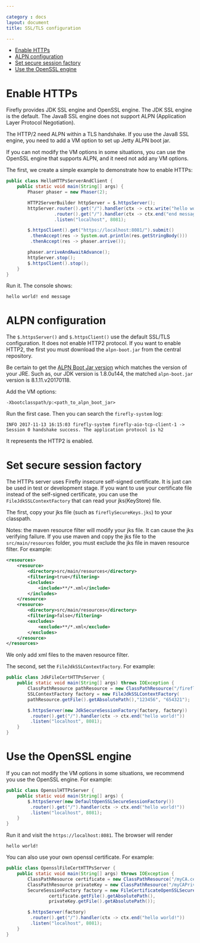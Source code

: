 ```yaml
---

category : docs
layout: document
title: SSL/TLS configuration

---
```


<!-- TOC depthFrom:1 depthTo:6 withLinks:1 updateOnSave:1 orderedList:0 -->

- [Enable HTTPs](#enable-https)
- [ALPN configuration](#alpn-configuration)
- [Set secure session factory](#set-secure-session-factory)
- [Use the OpenSSL engine](#use-the-openssl-engine)

<!-- /TOC -->

# Enable HTTPs
Firefly provides JDK SSL engine and OpenSSL engine. The JDK SSL engine is the default.
The Java8 SSL engine does not support ALPN (Application Layer Protocol Negotiation).  

The HTTP/2 need ALPN within a TLS handshake. If you use the Java8 SSL engine, you need to add a VM option to set up Jetty ALPN boot jar.  

If you can not modify the VM options in some situations, you can use the OpenSSL engine that supports ALPN, and it need not add any VM options.  

The first, we create a simple example to demonstrate how to enable HTTPs:
```java
public class HelloHTTPsServerAndClient {
    public static void main(String[] args) {
        Phaser phaser = new Phaser(2);

        HTTP2ServerBuilder httpServer = $.httpsServer();
        httpServer.router().get("/").handler(ctx -> ctx.write("hello world! ").next())
                  .router().get("/").handler(ctx -> ctx.end("end message"))
                  .listen("localhost", 8081);

        $.httpsClient().get("https://localhost:8081/").submit()
         .thenAccept(res -> System.out.println(res.getStringBody()))
         .thenAccept(res -> phaser.arrive());

        phaser.arriveAndAwaitAdvance();
        httpServer.stop();
        $.httpsClient().stop();
    }
}
```

Run it. The console shows:
```
hello world! end message
```

# ALPN configuration
The `$.httpsServer()` and `$.httpsClient()` use the default SSL/TLS configuration. It does not enable HTTP2 protocol. If you want to enable HTTP2, the first you must download the `alpn-boot.jar` from the central repository.

Be certain to get the [ALPN Boot Jar version](https://www.eclipse.org/jetty/documentation/current/alpn-chapter.html#alpn-versions) which matches the version of your JRE. Such as, our JDK version is 1.8.0u144, the matched `alpn-boot.jar` version is 8.1.11.v20170118.    

Add the VM options:
```
-Xbootclasspath/p:<path_to_alpn_boot_jar>
```

Run the first case. Then you can search the `firefly-system` log:
```
INFO 2017-11-13 16:15:03 firefly-system firefly-aio-tcp-client-1 -> Session 0 handshake success. The application protocol is h2
```
It represents the HTTP2 is enabled.

# Set secure session factory
The HTTPs server uses Firefly insecure self-signed certificate. It is just can be used in test or development stage. If you want to use your certificate file instead of the self-signed certificate, you can use the `FileJdkSSLContextFactory` that can read your jks(KeyStore) file.

The first, copy your jks file (such as `fireflySecureKeys.jks`) to your classpath.

Notes: the maven resource filter will modify your jks file. It can cause the jks verifying failure. If you use maven and copy the jks file to the `src/main/resources` folder, you must exclude the jks file in maven resource filter.  For example:
```xml
<resources>
    <resource>
        <directory>src/main/resources</directory>
        <filtering>true</filtering>
        <includes>
            <include>**/*.xml</include>
        </includes>
    </resource>
    <resource>
        <directory>src/main/resources</directory>
        <filtering>false</filtering>
        <excludes>
            <exclude>**/*.xml</exclude>
        </excludes>
    </resource>
</resources>
```
We only add xml files to the maven resource filter.

The second, set the `FileJdkSSLContextFactory`. For example:
```java
public class JdkFileCertHTTPsServer {
    public static void main(String[] args) throws IOException {
        ClassPathResource pathResource = new ClassPathResource("/fireflySecureKeys.jks");
        SSLContextFactory factory = new FileJdkSSLContextFactory(
        pathResource.getFile().getAbsolutePath(),"123456", "654321");

        $.httpsServer(new JdkSecureSessionFactory(factory, factory))
         .router().get("/").handler(ctx -> ctx.end("hello world!"))
         .listen("localhost", 8081);
    }
}
```

# Use the OpenSSL engine
If you can not modify the VM options in some situations, we recommend you use the OpenSSL engine. For example:
```java
public class OpensslHTTPsServer {
    public static void main(String[] args) {
        $.httpsServer(new DefaultOpenSSLSecureSessionFactory())
         .router().get("/").handler(ctx -> ctx.end("hello world!"))
         .listen("localhost", 8081);
    }
}
```
Run it and visit the `https://localhost:8081`. The browser will render
```
hello world!
```

You can also use your own openssl certificate. For example:
```java
public class OpensslFileCertHTTPsServer {
    public static void main(String[] args) throws IOException {
        ClassPathResource certificate = new ClassPathResource("/myCA.cer");
        ClassPathResource privateKey = new ClassPathResource("/myCAPriv8.key");
        SecureSessionFactory factory = new FileCertificateOpenSSLSecureSessionFactory(
                certificate.getFile().getAbsolutePath(),
                privateKey.getFile().getAbsolutePath());

        $.httpsServer(factory)
         .router().get("/").handler(ctx -> ctx.end("hello world!"))
         .listen("localhost", 8081);
    }
}
```
